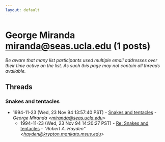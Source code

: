 ```yaml
---
layout: default
---
```


# George Miranda <miranda@seas.ucla.edu> (1 posts)

_Be aware that many list participants used multiple email addresses over their time active on the list. As such this page may not contain all threads available._

## Threads

### Snakes and tentacles
+ 1994-11-23 (Wed, 23 Nov 94 13:57:40 PST) - [Snakes and tentacles](/archive/1994/11/b3e87139e5d7e4e503b5745940a11eddfedc1abcf4dcb14f981f407ed8bfe5d9) - _George Miranda \<miranda@seas.ucla.edu\>_
  + 1994-11-23 (Wed, 23 Nov 94 14:20:27 PST) - [Re: Snakes and tentacles](/archive/1994/11/3fc3ba3275d75314265278deafae1707c5829f6b3384238e6d0bde4b1959dd5e) - _"Robert A. Hayden" \<hayden@krypton.mankato.msus.edu\>_

